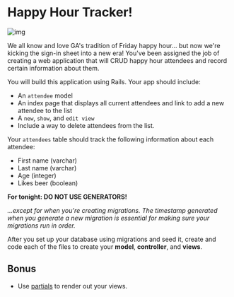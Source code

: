 # Happy Hour Tracker!

![img](http://www.bangitout.com/wp-content/uploads/2015/05/Happy-Hour_V3_SMALLER.jpg)

We all know and love GA's tradition of Friday happy hour... but now we're kicking the sign-in sheet into a new era! You've been assigned the job of creating a web application that will CRUD happy hour attendees and record certain information about them.

You will build this application using Rails. Your app should include:

- An `attendee` model
- An index page that displays all current attendees and link to add a new attendee to the list
- A `new`, `show`, and `edit view`
- Include a way to delete attendees from the list.

Your `attendees` table should track the following information about each attendee:

  - First name (varchar)
  - Last name (varchar)
  - Age (integer)
  - Likes beer (boolean)

**For tonight: DO NOT USE GENERATORS!**

*...except for when you're creating migrations. The timestamp generated when you generate a new migration is essential for making sure your migrations run in order.*

After you set up your database using migrations and seed it, create and code each of the files to create your **model**, **controller**, and **views**.

## Bonus
- Use [partials](http://guides.rubyonrails.org/layouts_and_rendering.html) to render out your views.
